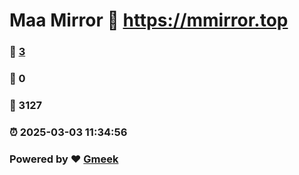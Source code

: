 # Maa Mirror :link: https://mmirror.top 
### :page_facing_up: [3](https://mmirror.top/tag.html) 
### :speech_balloon: 0 
### :hibiscus: 3127 
### :alarm_clock: 2025-03-03 11:34:56 
### Powered by :heart: [Gmeek](https://github.com/Meekdai/Gmeek)
